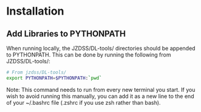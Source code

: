 # Installation

## Add Libraries to PYTHONPATH

When running locally, the JZDSS/DL-tools/ directories should be appended to PYTHONPATH. This can be done by running the following from JZDSS/DL-tools/:

```bash
# From jzdss/DL-tools/
export PYTHONPATH=$PYTHONPATH:`pwd`
```

Note: This command needs to run from every new terminal you start. If you wish to avoid running this manually, you can add it as a new line to the end of your ~/.bashrc file (.zshrc if you use zsh rather than bash).